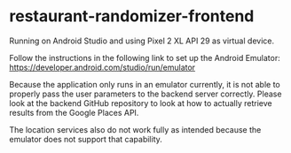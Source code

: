 # restaurant-randomizer-frontend

Running on Android Studio and using Pixel 2 XL API 29 as virtual device.

Follow the instructions in the following link to set up the Android Emulator:
https://developer.android.com/studio/run/emulator

Because the application only runs in an emulator currently, it is not able to properly pass the user parameters to the backend server correctly. Please look at the backend GitHub repository to look at how to actually retrieve results from the Google Places API. 

The location services also do not work fully as intended because the emulator does not support that capability.

